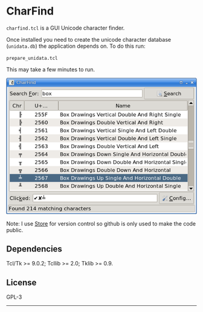 # CharFind

`charfind.tcl` is a GUI Unicode character finder.

Once installed you need to create the unicode character database
(`unidata.db`) the application depends on. To do this run:

`prepare_unidata.tcl`

This may take a few minutes to run.

![Screenshot](images/screenshot.png)

Note: I use [Store](https://github.com/mark-summerfield/store) for version
control so github is only used to make the code public.

## Dependencies

Tcl/Tk >= 9.0.2; Tcllib >= 2.0; Tklib >= 0.9.

## License

GPL-3

---
